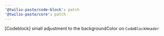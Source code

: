 ```yaml
---
'@twilio-paste/code-block': patch
'@twilio-paste/core': patch
---
```


[Codeblock] small adjustment to the backgroundColor on `CodeBlockHeader`
